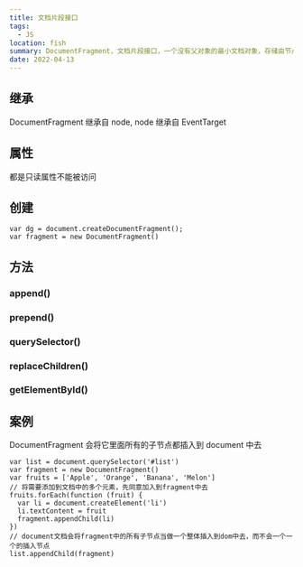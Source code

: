 ```yaml
---
title: 文档片段接口
tags:
  - JS
location: fish
summary: DocumentFragment，文档片段接口，一个没有父对象的最小文档对象，存储由节点（nodes）组成的文档结构。 不是真实DOM的一部分，所以他的变化不会触发DOM树的重新渲染
date: 2022-04-13
---
```


## 继承

DocumentFragment 继承自 node, node 继承自 EventTarget

## 属性

都是只读属性不能被访问

## 创建

```
var dg = document.createDocumentFragment();
var fragment = new DocumentFragment()
```

## 方法

### append()

### prepend()

### querySelector()

### replaceChildren()

### getElementById()

## 案例

DocumentFragment 会将它里面所有的子节点都插入到 document 中去

```
var list = document.querySelector('#list')
var fragment = new DocumentFragment()
var fruits = ['Apple', 'Orange', 'Banana', 'Melon']
// 将需要添加到文档中的多个元素，先同意加入到fragment中去
fruits.forEach(function (fruit) {
  var li = document.createElement('li')
  li.textContent = fruit
  fragment.appendChild(li)
})
// document文档会将fragment中的所有子节点当做一个整体插入到dom中去，而不会一个一个的插入节点
list.appendChild(fragment)
```
